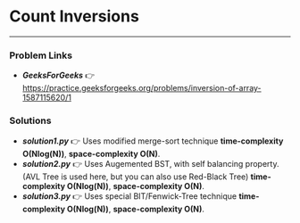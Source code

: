 # Count Inversions

---

### Problem Links
- **_GeeksForGeeks_** :point_right: https://practice.geeksforgeeks.org/problems/inversion-of-array-1587115620/1

### Solutions
- **_solution1.py_** :point_right: Uses modified merge-sort technique **time-complexity O(Nlog(N))**, **space-complexity O(N)**.
- **_solution2.py_** :point_right: Uses Augemented BST, with self balancing property. (AVL Tree is used here, but you can also use Red-Black Tree) **time-complexity O(Nlog(N))**, **space-complexity O(N)**.
- **_solution3.py_** :point_right: Uses special BIT/Fenwick-Tree technique **time-complexity O(Nlog(N))**, **space-complexity O(N)**.
